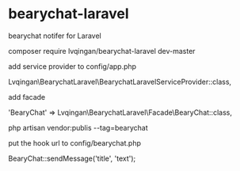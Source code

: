 # bearychat-laravel
bearychat notifer for Laravel

composer require lvqingan/bearychat-laravel dev-master

add service provider to config/app.php

Lvqingan\BearychatLaravel\BearychatLaravelServiceProvider::class,

add facade

'BearyChat' => Lvqingan\BearychatLaravel\Facade\BearyChat::class,

php artisan vendor:publis --tag=bearychat

put the hook url to config/bearychat.php

BearyChat::sendMessage('title', 'text');
